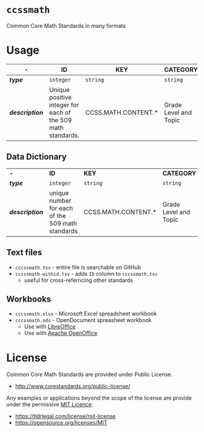 # `ccssmath`
Common Core Math Standards in many formats

# Usage

| - | **ID** | **KEY** | **CATEGORY** | **DOMAIN** | **DETAILS** |
| --- | --- | --- | --- | --- | --- |
|  ***type*** | `integer` | `string` | `string` | `string` | `string` |
|  ***description*** | Unique positive integer for each of the 509 math standards. | CCSS.MATH.CONTENT.* | Grade Level and Topic | Skills or topics based on KEY | The actual standard, describing the item to be learned. |

## Data Dictionary

|   |  |  |  |  |  |
| --- | --- | --- | --- | --- | --- |
|  **-** | **ID** | **KEY** | **CATEGORY** | **DOMAIN** | **DETAILS** |
|  ***type*** | `integer` | `string` | `string` | `string` | `string` |
|  ***description*** | unique number for each of the 509 math standards | CCSS.MATH.CONTENT.* | Grade Level and Topic | Skills or topics based on KEY | The actual standard, describing the item to be learned. |


## Text files
  + `cccssmath.tsv` - entire file is searchable on GitHub
  + `cccssmath-withid.tsv` - adds `ID` column to `cccssmath.tsv`
    + useful for cross-referncing other standards

## Workbooks
  + `cccssmath.xlsx` - Microsoft Excel spreadsheet workbook
  + `cccssmath.ods` - OpenDocument spreasheet workbook
    + Use with [LibreOffice](https://www.libreoffice.org)
    + Use with [Apache OpenOffice](https://www.openoffice.org)

# License

Common Core Math Standards are provided under Public License.
  + http://www.corestandards.org/public-license/
  
Any examples or applications beyond the scope of the license are provide under the permissive [MIT Licence](LICENSE):
  + https://tldrlegal.com/license/mit-license
  + https://opensource.org/licenses/MIT

